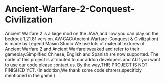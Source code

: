 # Ancient-Warfare-2-Conquest-Civilization
Ancient Warfare 2 is a large mod on the JAVA,and now you can play on the bedrock 1.21.81 version.
AW:CAC(Ancient Warfare :Conquest & Civilization) is made by Legend Mason Studio.We use lots of material textures of Ancient Warfare 2 and Ancient Warfare:tweaked and refer to their gameplay.Simplified Chinese, English and Spanish are now supported.
The code of this project is attributed to our addon developers and AI.If you want to use our code,please contact us.
By the way,THIS PROJECT IS NOT FINISHED YET.
(In addition,We thank some code sharers,specificly mentioned in the game.)

